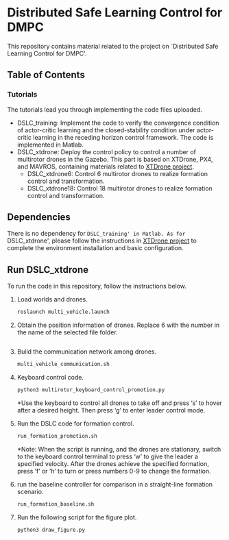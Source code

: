 

# Distributed Safe Learning Control for DMPC


This repository contains material related to the project on `Distributed Safe Learning Control for DMPC'.  

## Table of Contents

### Tutorials

The tutorials lead you through implementing the code files uploaded. 

* DSLC_training: Implement the code to verify the convergence condition of actor-critic learning and the closed-stability condition under actor-critic learning in the receding horizon control framework. The code is implemented in Matlab.
* DSLC_xtdrone: Deploy the control policy to control a number of multirotor drones in the Gazebo. This part is based on XTDrone, PX4, and MAVROS, containing materials related to  [XTDrone project](https://github.com/robin-shaun/XTDrone/blob/master).
  * DSLC_xtdrone6: Control 6 multirotor drones to realize formation control and transformation.
  * DSLC_xtdrone18: Control 18 multirotor drones to realize formation control and transformation.

## Dependencies

There is no dependency for `DSLC_training' in Matlab. As for `DSLC_xtdrone', please follow the instructions in [XTDrone project](https://github.com/robin-shaun/XTDrone/blob/master) to complete the environment installation and basic configuration.

## Run DSLC_xtdrone

To run the code in this repository, follow the instructions below.

1. Load worlds and drones.
    ```bash
    roslaunch multi_vehicle.launch
      ```
   
3. Obtain the position information of drones. Replace 6 with the number in the name of the selected file folder.
    ```bash python3 get_local_pose.py iris 6
      ```
   
5. Build the communication network among drones.
    ```bash
    multi_vehicle_communication.sh
      ```
   
6. Keyboard control code.
    ```bash
    python3 multirotor_keyboard_control_promotion.py
      ```
    *Use the keyboard to control all drones to take off and press ‘s’ to hover after a desired height. Then press ‘g’ to enter leader control mode.
   
7. Run the DSLC code for formation control.
    ```bash
    run_formation_promotion.sh
      ```
   *Note: When the script is running, and the drones are stationary, switch to the keyboard control terminal to press ‘w’ to give the leader a specified velocity. After the drones achieve the specified formation, press ‘f’ or ‘h’ to turn or press numbers 0-9 to change the formation.

8. run the baseline controller for comparison  in a straight-line formation scenario.
    ```bash
    run_formation_baseline.sh
    ```
    
9. Run the following script for the figure plot.
    ```bash
    python3 draw_figure.py
    ```
